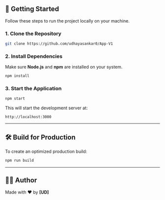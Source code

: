## 🚀 Getting Started

Follow these steps to run the project locally on your machine.

### 1. Clone the Repository

```bash
git clone https://github.com/udhayasankar0/App-V1
````

### 2. Install Dependencies

Make sure **Node.js** and **npm** are installed on your system.

```bash
npm install
```

### 3. Start the Application

```bash
npm start
```

This will start the development server at:

```
http://localhost:3000
```

---

## 🛠 Build for Production

To create an optimized production build:

```bash
npm run build
```


---

## 👨‍💻 Author

Made with ❤️ by **[UD]**
